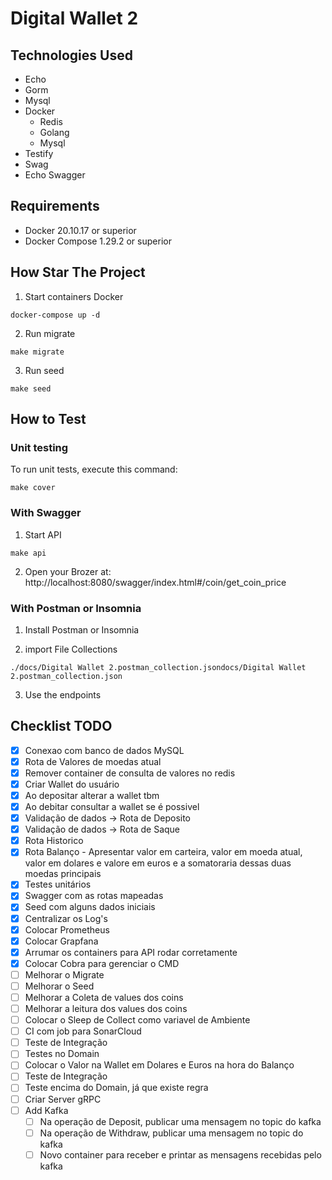 # Digital Wallet 2

## Technologies Used
- <a src="https://echo.labstack.com/">Echo</a>
- <a src="https://gorm.io/index.html/">Gorm</a>
- <a src="https://dev.mysql.com/doc/mysql-getting-started/en/">Mysql</a>
- <a src="https://circleci.com/docker/?utm_source=google&utm_medium=sem&utm_campaign=sem-google-dg--latam-en-nbAuth-maxConv-auth-nb&utm_term=g_e-docker_c__rsa2_20210709&utm_content=sem-google-dg--latam-en-nbAuth-maxConv-auth-nb_keyword-text_eta-docker_exact-&gclid=Cj0KCQjwgO2XBhCaARIsANrW2X341zChIvWoLkZo2VPSU0w82FmkA-USTf6F4rl7gdmoVz6yK4XWe6waAkWUEALw_wcB">Docker</a>
    - <a src="https://hub.docker.com/layers/redis/library/redis/latest/images/sha256-5050c3b85c308ec9e9eafb8ac7b3a8742a61cdb298d79851141a500491d45baf?context=explore">Redis</a>
    - <a src="https://hub.docker.com/layers/golang/library/golang/1.19-alpine3.16/images/sha256-70df3b8f9f099da7f60f0b32480015165e3d0b51bfacf9e255b59f3dd6bd2828?context=explore">Golang</a>
    - <a src="https://hub.docker.com/layers/mysql/library/mysql/5.7/images/sha256-5ecf646122c4fcbda81983c9e93e81a011b0593c9c19fbfc55b48bd1c23bc790?context=explore">Mysql</a>
- <a src="https://github.com/stretchr/testify">Testify<a>
- <a src="https://github.com/swaggo/swag#declarative-comments-format">Swag</a>
- <a src="https://github.com/swaggo/echo-swagger">Echo Swagger</a>

## Requirements
- Docker 20.10.17 or superior
- Docker Compose 1.29.2 or superior

## How Star The Project
1. Start containers Docker
```
docker-compose up -d
```
2. Run migrate
```
make migrate
```
3. Run seed
```
make seed
```

## How to Test
### Unit testing
To run unit tests, execute this command:
```
make cover
```
### With Swagger
1. Start API
```
make api
```
2. Open your Brozer at: http://localhost:8080/swagger/index.html#/coin/get_coin_price

### With <a src="https://www.postman.com/downloads/?utm_source=postman-home">Postman</a> or <a src="https://insomnia.rest/download">Insomnia</a>
1. Install Postman or Insomnia

2. import File Collections
```
./docs/Digital Wallet 2.postman_collection.jsondocs/Digital Wallet 2.postman_collection.json
```
3. Use the endpoints

## Checklist TODO
- [X] Conexao com banco de dados MySQL
- [X] Rota de Valores de moedas atual
- [X] Remover container de consulta de valores no redis
- [X] Criar Wallet do usuário
- [X] Ao depositar alterar a wallet tbm
- [X] Ao debitar consultar a wallet se é possivel
- [X] Validação de dados -> Rota de Deposito
- [X] Validação de dados -> Rota de Saque
- [X] Rota Historico
- [X] Rota Balanço - Apresentar valor em carteira, valor em moeda atual, valor em dolares e valore em euros e a somatoraria dessas duas moedas principais
- [X] Testes unitários
- [X] Swagger com as rotas mapeadas
- [X] Seed com alguns dados iniciais
- [X] Centralizar os Log's 
- [X] Colocar Prometheus
- [X] Colocar Grapfana
- [X] Arrumar os containers para API rodar corretamente
- [X] Colocar Cobra para gerenciar o CMD
- [ ] Melhorar o Migrate
- [ ] Melhorar o Seed
- [ ] Melhorar a Coleta de values dos coins
- [ ] Melhorar a leitura dos values dos coins
- [ ] Colocar o Sleep de Collect como variavel de Ambiente
- [ ] CI com job para SonarCloud
- [ ] Teste de Integração
- [ ] Testes no Domain
- [ ] Colocar o Valor na Wallet em Dolares e Euros na hora do Balanço
- [ ] Teste de Integração
- [ ] Teste encima do Domain, já que existe regra
- [ ] Criar Server gRPC
- [ ] Add Kafka
    - [ ] Na operação de Deposit, publicar uma mensagem no topic do kafka
    - [ ] Na operação de Withdraw, publicar uma mensagem no topic do kafka
    - [ ] Novo container para receber e printar as mensagens recebidas pelo kafka
